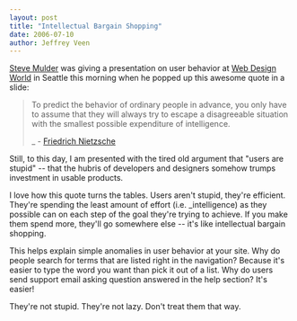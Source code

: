 ```yaml
--- 
layout: post
title: "Intellectual Bargain Shopping"
date: 2006-07-10
author: Jeffrey Veen
---
```

<a href="http://www.muldermedia.com/">Steve Mulder</a> was giving a presentation on user behavior at <a href="https://ftponline.com/conferences/webdesignworld/2006/seattle/">Web Design World</a> in Seattle this morning when he popped up this awesome quote in a slide:

<blockquote>To predict the behavior of ordinary people in advance, you only have to assume that they will always try to escape a disagreeable situation with the smallest possible expenditure of intelligence.

_ - <a href="http://history.enotes.com/famous-quotes/to-predict-the-behavior-of-ordinary-people-in">Friedrich Nietzsche</a></blockquote>

Still, to this day, I am presented with the tired old argument that "users are stupid" -- that the hubris of developers and designers somehow trumps investment in usable products. 

I love how this quote turns the tables. Users aren't stupid, they're efficient. They're spending the least amount of effort (i.e. _intelligence) as they possible can on each step of the goal they're trying to achieve. If you make them spend more, they'll go somewhere else -- it's like intellectual bargain shopping.

This helps explain simple anomalies in user behavior at your site. Why do people search for terms that are listed right in the navigation? Because it's easier to type the word you want than pick it out of a list. Why do users send support email asking question answered in the help section? It's easier!

They're not stupid. They're not lazy. Don't treat them that way. 
&#8203;